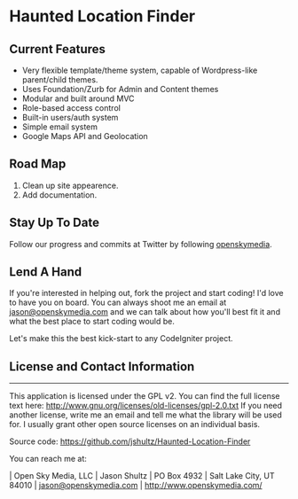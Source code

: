 Haunted Location Finder
==========


## Current Features

- Very flexible template/theme system, capable of Wordpress-like parent/child themes.
- Uses Foundation/Zurb for Admin and Content themes
- Modular and built around MVC
- Role-based access control
- Built-in users/auth system
- Simple email system
- Google Maps API and Geolocation

## Road Map

1. Clean up site appearence.
2. Add documentation.

## Stay Up To Date

Follow our progress and commits at Twitter by following [openskymedia](http://twitter.com/#!/openskymedia).

## Lend A Hand

If you're interested in helping out, fork the project and start coding! I'd love to have you on board. You can always shoot me an email at jason@openskymedia.com and we can talk about how you'll best fit it and what the best place to start coding would be.

Let's make this the best kick-start to any CodeIgniter project.

## License and Contact Information
-------------------------------
This application is licensed under the GPL v2. You can find the full license text
here: http://www.gnu.org/licenses/old-licenses/gpl-2.0.txt
If you need another license, write me an email and tell me what the library
will be used for. I usually grant other open source licenses on an individual
basis.

Source code: https://github.com/jshultz/Haunted-Location-Finder

You can reach me at:

| Open Sky Media, LLC
| Jason Shultz
| PO Box 4932
| Salt Lake City, UT 84010
| jason@openskymedia.com
| http://www.openskymedia.com/
